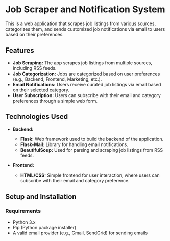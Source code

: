 # Job Scraper and Notification System

This is a web application that scrapes job listings from various sources, categorizes them, and sends customized job notifications via email to users based on their preferences.

## Features

- **Job Scraping:** The app scrapes job listings from multiple sources, including RSS feeds.
- **Job Categorization:** Jobs are categorized based on user preferences (e.g., Backend, Frontend, Marketing, etc.).
- **Email Notifications:** Users receive curated job listings via email based on their selected category.
- **User Subscription:** Users can subscribe with their email and category preferences through a simple web form.

## Technologies Used

- **Backend:**
  - **Flask:** Web framework used to build the backend of the application.
  - **Flask-Mail:** Library for handling email notifications.
  - **BeautifulSoup:** Used for parsing and scraping job listings from RSS feeds.

- **Frontend:**
  - **HTML/CSS:** Simple frontend for user interaction, where users can subscribe with their email and category preference.
  
## Setup and Installation

### Requirements

- Python 3.x
- Pip (Python package installer)
- A valid email provider (e.g., Gmail, SendGrid) for sending emails

